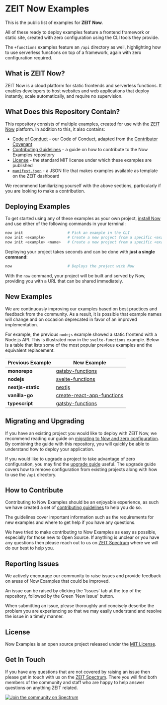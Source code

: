 # ZEIT Now Examples

This is the public list of examples for **ZEIT Now**.

All of these ready to deploy examples feature a frontend framework or static site, created with zero configuration using the CLI tools they provide.

The `+functions` examples feature an `/api` directory as well, highlighting how to use serverless functions on top of a framework, again with zero configuration required.

## What is ZEIT Now?

ZEIT Now is a cloud platform for static frontends and serverless functions. It enables developers to host websites and web applications that deploy instantly, scale automatically, and require no supervision.

## What Does this Repository Contain?

This repository consists of multiple examples, created for use with the [ZEIT Now](https://zeit.co/now) platform. In addition to this, it also contains:

- [Code of Conduct](https://github.com/zeit/now-examples/blob/master/CODE_OF_CONDUCT.md) - our Code of Conduct, adapted from the [Contributor Covenant](http://contributor-covenant.org)
- [Contributing Guidelines](https://github.com/zeit/now-examples/blob/master/CONTRIBUTING.md) - a guide on how to contribute to the Now Examples repository
- [License](https://github.com/zeit/now-examples/blob/master/LICENSE.md) - the standard MIT license under which these examples are published
- [`manifest.json`](https://github.com/zeit/now-examples/blob/master/manifest.json) - a JSON file that makes examples available as template on the ZEIT dashboard

We recommend familiarizing yourself with the above sections, particularly if you are looking to make a contribution.

## Deploying Examples

To get started using any of these examples as your own project, [install Now](https://zeit.co/download) and use either of the following commands in your terminal:

```sh
now init                    # Pick an example in the CLI
now init <example>          # Create a new project from a specific <example>
now init <example> <name>   # Create a new project from a specific <example> with a different folder <name>
```

Deploying your project takes seconds and can be done with **just a single command**:

```sh
now                         # Deploys the project with Now
```

With the `now` command, your project will be built and served by Now, providing you with a URL that can be shared immediately.

## New Examples

We are continuously improving our examples based on best practices and feedback from the community. As a result, it is possible that example names will change and on occasion deprecated in favor of an improved implementation.

For example, the previous `nodejs` example showed a static frontend with a Node.js API. This is illustrated now in the `svelte-functions` example. Below is a table that lists some of the most popular previous examples and the equivalent replacement:

| Previous Example  | New Example                                                                                               |
| ----------------- | --------------------------------------------------------------------------------------------------------- |
| **monorepo**      | [gatsby-functions](https://github.com/zeit/now-examples/tree/master/gatsby-functions)                     |
| **nodejs**        | [svelte-functions](https://github.com/zeit/now-examples/tree/master/svelte-functions)                     |
| **nextjs-static** | [nextjs](https://github.com/zeit/now-examples/tree/master/nextjs)                                         |
| **vanilla-go**    | [create-react-app-functions](https://github.com/zeit/now-examples/tree/master/create-react-app-functions) |
| **typescript**    | [gatsby-functions](https://github.com/zeit/now-examples/tree/master/gatsby-functions)                     |

## Migrating and Upgrading

If you have an existing project you would like to deploy with ZEIT Now, we recommend reading our guide on [migrating to Now and zero configuration](https://zeit.co/guides/migrate-to-zeit-now/). By combining the guide with this repository, you will quickly be able to understand how to deploy your application.

If you would like to upgrade a project to take advantage of zero configuration, you may find the [upgrade guide](https://zeit.co/guides/upgrade-to-zero-configuration/) useful. The upgrade guide covers how to remove configuration from existing projects along with how to use the `/api` directory.

## How to Contribute

Contributing to Now Examples should be an enjoyable experience, as such we have created a set of [contributing guidelines](https://github.com/zeit/docs/blob/master/CONTRIBUTING.md) to help you do so.

The guidelines cover important information such as the requirements for new examples and where to get help if you have any questions.

We have tried to make contributing to Now Examples as easy as possible, especially for those new to Open Source. If anything is unclear or you have any questions then please reach out to us on [ZEIT Spectrum](https://spectrum.chat/zeit) where we will do our best to help you.

## Reporting Issues

We actively encourage our community to raise issues and provide feedback on areas of Now Examples that could be improved.

An issue can be raised by clicking the 'Issues' tab at the top of the repository, followed by the Green 'New issue' button.

When submitting an issue, please thoroughly and concisely describe the problem you are experiencing so that we may easily understand and resolve the issue in a timely manner.

## License

Now Examples is an open source project released under the [MIT License](https://github.com/zeit/docs/blob/master/LICENSE.md).

## Get In Touch

If you have any questions that are not covered by raising an issue then please get in touch with us on the [ZEIT Spectrum](https://spectrum.chat/zeit). There you will find both members of the community and staff who are happy to help answer questions on anything ZEIT related.

[![Join the community on Spectrum](https://withspectrum.github.io/badge/badge.svg)](https://spectrum.chat/zeit)
